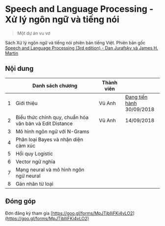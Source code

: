 # Speech and Language Processing - Xử lý ngôn ngữ và tiếng nói 

> Một dự án vu vơ

Sách Xử lý ngôn ngữ và tiếng nói phiên bản tiếng Việt. Phiên bản gốc [Speech and Language Processing (3rd edition) - Dan Jurafsky và James H. Martin](https://web.stanford.edu/~jurafsky/slp3/)

## Nội dung

|   | Danh sách chương                                        | Thành viên |                    |
|---|---------------------------------------------------------|------------|--------------------|
| 1 | Giới thiệu                                              | Vũ Anh     | [Đang tiến hành](pdf/1.pdf)<br/>30/09/2018 |
| 2 | Biểu thức chính quy, chuẩn hóa văn bản và Edit Distance | Vũ Anh     | 14/09/2018         |
| 3 | Mô hình ngôn ngữ với N-Grams                            |            |                    |
| 4 | Phân loại Bayes và nhận diện cảm xúc                    |            |                    |
| 5 | Hồi quy Logistic                                        |            |                    |
| 6 | Vector ngữ nghĩa                                        |            |                    |
| 7 | Mạng neural và mô hình ngôn ngữ neural                  |            |                    |
| 8 | Gán nhãn từ loại                                        |            |                    |

## Đóng góp

Đơn đăng ký tham gia [https://goo.gl/forms/MpJTjblliFKi4vLO2](https://goo.gl/forms/MpJTjblliFKi4vLO2)